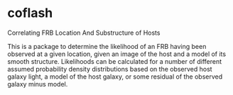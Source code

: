 # coflash
Correlating FRB Location And Substructure of Hosts

This is a package to determine the likelihood of an FRB having been observed at a given location, given an image of the host and a model of its smooth structure. Likelihoods can be calculated for a number of different assumed probability density distributions based on the observed host galaxy light, a model of the host galaxy, or some residual of the observed galaxy minus model.
